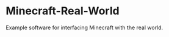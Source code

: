 Minecraft-Real-World
====================

Example software for interfacing Minecraft with the real world.
